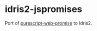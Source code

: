# idris2-jspromises

Port of [purescript-web-promise](https://github.com/purescript-web/purescript-web-promise) to Idris2.

